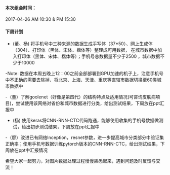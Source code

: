 ####  本次组会时间：
 
 2017-04-26 AM 10:30 & PM 15:30
 
 #### 下周计划
 
 - (董、杨) 将手机号中三种来源的数据生成手写体（37*50）、网上生成体（304）、打印体（黑体、宋体、楷体等）整理成可用数据，
           在城市数据中加入打印体（黑体、宋体、楷体等）；手机号总数据量不少于2500 ，城市数据不少于10000
           
 -Note: 数据在本周五晚上12：00之前全部部署到GPU加速的机子上，注意手机号中不正确的需要去除掉、将北京、上海、天津、重庆等直辖市数据切换至60类城市数据中
          
 
 -（董）了解goolenet（好像是第四代）的结构特点及适用情况(可咨询皮肤病项目)，尝试使用该网络对省份和城市数据进行分类，给出测试结果，下周放在ppt汇报中
 
 - (杨) 使用keras将CNN-RNN-CTC代码跑通，能够使用收集的手机号数据做测试，给出初步测试结果，下周放在ppt汇报中
  
 -（廖）改进已有网络Inception，resnet参数，进一步提高城市分类部分中验证集正确率；使用手机号数据训练pytorch版本的CNN-RNN-CTC，给出测试结果，下周放在ppt中汇报情况
 
 
 
 希望大家一起努力，对图片数据处理过程慢慢熟悉起来，遇到问题及时反馈与交流！
